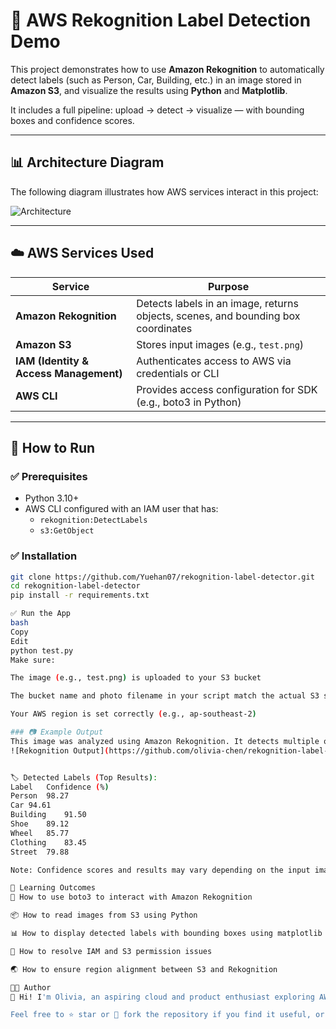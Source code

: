 # 🧠 AWS Rekognition Label Detection Demo

This project demonstrates how to use **Amazon Rekognition** to automatically detect labels (such as Person, Car, Building, etc.) in an image stored in **Amazon S3**, and visualize the results using **Python** and **Matplotlib**.

It includes a full pipeline: upload → detect → visualize — with bounding boxes and confidence scores.

---

## 📊 Architecture Diagram

The following diagram illustrates how AWS services interact in this project:

![Architecture](https://github.com/Yuehan07/rekognition-label-detector/raw/main/e22ceb15-d5e2-437e-8a90-cefd8099162b.png)

---

## ☁️ AWS Services Used

| Service | Purpose |
|--------|---------|
| **Amazon Rekognition** | Detects labels in an image, returns objects, scenes, and bounding box coordinates |
| **Amazon S3** | Stores input images (e.g., `test.png`) |
| **IAM (Identity & Access Management)** | Authenticates access to AWS via credentials or CLI |
| **AWS CLI** | Provides access configuration for SDK (e.g., boto3 in Python) |

---

## 🚀 How to Run

### ✅ Prerequisites

- Python 3.10+
- AWS CLI configured with an IAM user that has:
  - `rekognition:DetectLabels`
  - `s3:GetObject`

### ✅ Installation

```bash
git clone https://github.com/Yuehan07/rekognition-label-detector.git
cd rekognition-label-detector
pip install -r requirements.txt

✅ Run the App
bash
Copy
Edit
python test.py
Make sure:

The image (e.g., test.png) is uploaded to your S3 bucket

The bucket name and photo filename in your script match the actual S3 settings

Your AWS region is set correctly (e.g., ap-southeast-2)

### 📷 Example Output
This image was analyzed using Amazon Rekognition. It detects multiple objects including people, cars, wheels, and clothing with bounding boxes and confidence scores.
![Rekognition Output](https://github.com/olivia-chen/rekognition-label-detector/raw/main/rekognition_output.png)


🏷️ Detected Labels (Top Results):
Label	Confidence (%)
Person	98.27
Car	94.61
Building	91.50
Shoe	89.12
Wheel	85.77
Clothing	83.45
Street	79.88

Note: Confidence scores and results may vary depending on the input image.

🧠 Learning Outcomes
🔧 How to use boto3 to interact with Amazon Rekognition

📦 How to read images from S3 using Python

📊 How to display detected labels with bounding boxes using matplotlib

🔐 How to resolve IAM and S3 permission issues

🌏 How to ensure region alignment between S3 and Rekognition

🧑‍💻 Author
👋 Hi! I'm Olivia, an aspiring cloud and product enthusiast exploring AWS services through hands-on projects.

Feel free to ⭐ star or 🍴 fork the repository if you find it useful, or connect with me on GitHub!


